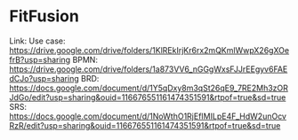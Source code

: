 # FitFusion
Link: 
Use case: https://drive.google.com/drive/folders/1KlREkIrjKr6rx2mQKmlWwpX26gXOefrB?usp=sharing
BPMN: https://drive.google.com/drive/folders/1a873VV6_nGGgWxsFJJrEEgyv6FAEdCJo?usp=sharing
BRD: https://docs.google.com/document/d/1Y5qDxy8m3qSt26qE9_7RE2Mh3zORJdGo/edit?usp=sharing&ouid=116676551161474351591&rtpof=true&sd=true
SRS: https://docs.google.com/document/d/1NoWthO1RjEfIMILpE4F_HdW2unOcvRzR/edit?usp=sharing&ouid=116676551161474351591&rtpof=true&sd=true
